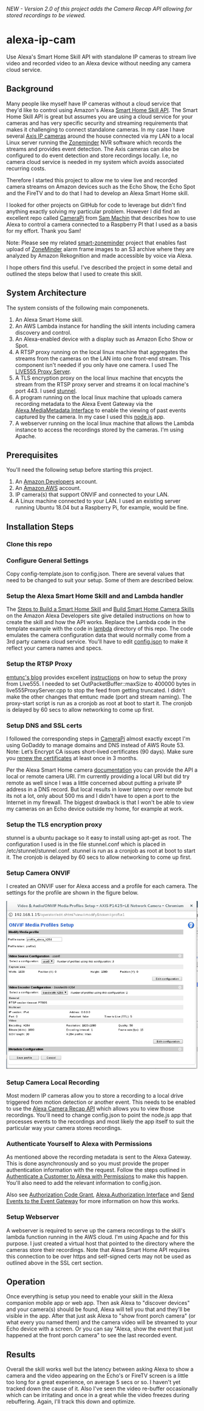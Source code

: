 *NEW - Version 2.0 of this project adds the Camera Recap API allowing for stored recordings to be viewed.*

# alexa-ip-cam

Use Alexa's Smart Home Skill API with standalone IP cameras to stream live video and recorded video to an Alexa device without needing any camera cloud service. 

## Background

Many people like myself have IP cameras without a cloud service that they'd like to control using Amazon's Alexa [Smart Home Skill API](https://developer.amazon.com/docs/smarthome/understand-the-smart-home-skill-api.html). The Smart Home Skill API is great but assumes you are using a cloud service for your cameras and has very specific security and streaming requirements that makes it challenging to connect standalone cameras. In my case I have several [Axis IP cameras](https://www.axis.com/us/en/products/network-cameras) around the house connected via my LAN to a local Linux server running the [Zoneminder](https://zoneminder.com/) NVR software which records the streams and provides event detection. The Axis cameras can also be configured to do event detection and store recordings locally. I.e, no camera cloud service is needed in my system which avoids associated recurring costs.

Therefore I started this project to allow me to view live and recorded camera streams on Amazon devices such as the Echo Show, the Echo Spot and the FireTV and to do that I had to develop an Alexa Smart Home skill. 

I looked for other projects on GitHub for code to leverage but didn't find anything exactly solving my particular problem. However I did find an excellent repo called [CameraPi](https://github.com/sammachin/camerapi) from [Sam Machin](https://github.com/sammachin) that describes how to use Alexa to control a camera connected to a Raspberry PI that I used as a basis for my effort. Thank you Sam!

Note: Please see my related [smart-zoneminder](https://github.com/goruck/smart-zoneminder) project that enables fast upload of [ZoneMinder](https://www.zoneminder.com/) alarm frame images to an S3 archive where they are analyzed by Amazon Rekognition and made accessible by voice via Alexa.

I hope others find this useful. I've described the project in some detail and outlined the steps below that I used to create this skill.

## System Architecture

The system consists of the following main componenets.

1. An Alexa Smart Home skill.
2. An AWS Lambda instance for handling the skill intents including camera discovery and control.
3. An Alexa-enabled device with a display such as Amazon Echo Show or Spot.
3. A RTSP proxy running on the local linux machine that aggregates the streams from the cameras on the LAN into one front-end stream. This component isn't needed if you only have one camera. I used The [LIVE555 Proxy Server](http://www.live555.com/proxyServer/).
4. A TLS encryption proxy on the local linux machine that encypts the stream from the RTSP proxy server and streams it on local machine's port 443. I used [stunnel](https://www.stunnel.org/index.html).
6. A program running on the local linux machine that uploads camera recording metadata to the Alexa Event Gateway via the [Alexa.MediaMetadata Interface](https://developer.amazon.com/docs/device-apis/alexa-mediametadata.html#media-object) to enable the viewing of past events captured by the camera. In my case I used this [node.js]() app. 
7. A webserver running on the local linux machine that allows the Lambda instance to access the recordings stored by the cameras. I'm using Apache. 

## Prerequisites

You'll need the following setup before starting this project. 

1. An [Amazon Developers](https://developer.amazon.com/) account.
2. An [Amazon AWS](https://aws.amazon.com/) account.
3. IP camera(s) that support ONVIF and connected to your LAN.
4. A Linux machine connected to your LAN. I used an existing server running Ubuntu 18.04 but a Raspberry Pi, for example, would be fine.

## Installation Steps

### Clone this repo

### Configure General Settings

Copy config-template.json to config.json. There are several values that need to be changed to suit your setup. Some of them are described below. 

### Setup the Alexa Smart Home Skill and and Lambda handler

The [Steps to Build a Smart Home Skill](https://developer.amazon.com/docs/smarthome/steps-to-build-a-smart-home-skill.html) and [Build Smart Home Camera Skills](https://developer.amazon.com/docs/smarthome/build-smart-home-camera-skills.html) on the Amazon Alexa Developers site give detailed instructions on how to create the skill and how the API works. Replace the Lambda code in the template example with the code in [lambda]() directory of this repo. The code emulates the camera configuration data that would normally come from a 3rd party camera cloud service. You'll have to edit [config.json]() to make it reflect your camera names and specs.

### Setup the RTSP Proxy

[emtunc's blog](https://emtunc.org/blog/) provides excellent [instructions](https://emtunc.org/blog/02/2016/setting-rtsp-relay-live555-proxy/) on how to setup the proxy from Live555. I needed to set OutPacketBuffer::maxSize to 400000 bytes in live555ProxyServer.cpp to stop the feed from getting truncated. I didn't make the other changes that emtunc made (port and stream naming). The proxy-start script is run as a cronjob as root at boot to start it. The cronjob is delayed by 60 secs to allow networking to come up first.

### Setup DNS and SSL certs

I followed the corresponding steps in [CameraPi](https://github.com/sammachin/camerapi) almost exactly except I'm using GoDaddy to manage domains and DNS instead of AWS Route 53. Note: Let’s Encrypt CA issues short-lived certificates (90 days). Make sure you [renew the certificates](https://certbot.eff.org/docs/using.html#renewing-certificates) at least once in 3 months.

Per the Alexa Smart Home camera [documentation](https://developer.amazon.com/docs/smarthome/build-smart-home-camera-skills.html#local-and-remote-execution-recommendations) you can provide the API a local or remote camera URI. I'm currently providing a local URI but did try remote as well since I was a little concerned about putting a private IP address in a DNS record. But local results in lower latency over remote but its not a lot, only about 500 ms and I didn't have to open a port to the Internet in my firewall. The biggest drawback is that I won't be able to view my cameras on an Echo device outside my home, for example at work. 

### Setup the TLS encryption proxy

stunnel is a ubuntu package so it easy to install using apt-get as root. The configuration I used is in the file stunnel.conf which is placed in /etc/stunnel/stunnel.conf. stunnel is run as a cronjob as root at boot to start it. The cronjob is delayed by 60 secs to allow networking to come up first.

### Setup Camera ONVIF

I created an ONVIF user for Alexa access and a profile for each camera. The settings for the profile are shown in the figure below.

![Alt text](/images/onvif-profile.jpg?raw=true "AXIS camera onvif profile for Alexa.")

### Setup Camera Local Recording

Most modern IP cameras allow you to store a recording to a local drive triggered from motion detection or another event. This needs to be enabled to use the [Alexa Camera Recap API](https://developer.amazon.com/blogs/alexa/post/853661dc-b4f9-4c28-bc5f-1b81f00117bf/enable-customers-to-access-recorded-video-feeds-with-alexa-via-the-cameras-recap-api) which allows you to view those recordings. You'll need to change config.json to point the node.js app that processes events to the recordings and most likely the app itself to suit the particular way your camera stores recordings.

### Authenticate Yourself to Alexa with Permissions

As mentioned above the recording metadata is sent to the Alexa Gateway. This is done asynchronously and so you must provide the proper authentication information with the request. Follow the steps outlined in [Authenticate a Customer to Alexa with Permissions](https://developer.amazon.com/docs/smarthome/authenticate-a-customer-permissions.html#notification-of-expired-token-and-using-the-refresh-token) to make this happen. You'll also need to add the relevant information to config.json.

Also see [Authorization Code Grant](https://developer.amazon.com/docs/login-with-amazon/authorization-code-grant.html#Using%20Refresh%20Tokens), [Alexa.Authorization Interface](https://developer.amazon.com/docs/device-apis/alexa-authorization.html) and [Send Events to the Event Gateway](https://developer.amazon.com/docs/smarthome/send-events-to-the-alexa-event-gateway.html) for more information on how this works.

### Setup Webserver

A webserver is required to serve up the camera recordings to the skill's lambda function running in the AWS cloud. I'm using Apache and for this purpose. I just created a virtual host that pointed to the directory where the cameras store their recordings. Note that Alexa Smart Home API requires this connection to be over https and self-signed certs may not be used as outlined above in the SSL cert section. 

## Operation

Once everything is setup you need to enable your skill in the Alexa companion mobile app or web app. Then ask Alexa to "discover devices" and your camera(s) should be found, Alexa will tell you that and they'll be visible in the app. After that just ask Alexa to "show front porch camera" (or what every you named them) and the camera video will be streamed to your Echo device with a screen. Or you can say "Alexa, show the event that just happened at the front porch camera" to see the last recorded event. 

## Results

Overall the skill works well but the latency between asking Alexa to show a camera and the video appearing on the Echo's or FireTV screen is a little too long for a great experience, on average 5 secs or so. I haven't yet tracked down the cause of it. Also I've seen the video re-buffer occasionally which can be irritating and once in a great while the video freezes during rebuffering. Again, I'll track this down and optimize.
